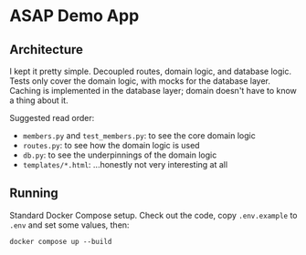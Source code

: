 # ASAP Demo App

## Architecture

I kept it pretty simple. Decoupled routes, domain logic, and database logic.
Tests only cover the domain logic, with mocks for the database layer. Caching is
implemented in the database layer; domain doesn't have to know a thing about it.

Suggested read order:

* `members.py` and `test_members.py`: to see the core domain logic
* `routes.py`: to see how the domain logic is used
* `db.py`: to see the underpinnings of the domain logic
* `templates/*.html`: ...honestly not very interesting at all

## Running

Standard Docker Compose setup. Check out the code, copy `.env.example` to `.env`
and set some values, then:

```
docker compose up --build
```
